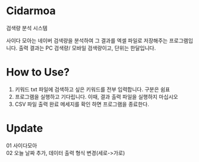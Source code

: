# Cidarmoa
검색량 분석 시스템

사이다 모아는 네이버 검색량을 분석하여 그 결과를 엑셀 파일로 저장해주는 프로그램입니다.
출력 결과는 PC 검색량/ 모바일 검색량이고, 단위는 한달입니다.


# How to Use?

1) 키워드 txt 파일에 검색하고 싶은 키워드를 전부 입력합니다. 구분은 쉼표
2) 프로그램을 실행하고 기다립니다. 이때, 결과 출력 파일을 실행하지 마십시오
3) CSV 파일 출력 완료 메세지를 확인 하면 프로그램을 종료한다.


# Update

01 사이다모아<a></a>  
02 오늘 날짜 추가, 데이터 출력 형식 변경(세로->가로)

